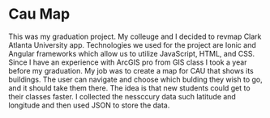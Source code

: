 # Cau Map
This was my graduation project. My colleuge and I decided to revmap Clark Atlanta University app.
Technologies we used for the project are Ionic and Angular frameworks which allow us to utilize JavaScript, HTML, and CSS.
Since I have an experience with ArcGIS pro from GIS class I took a year before my graduation.
My job was to create a map for CAU that shows its buildings. The user can navigate and choose which bulding they wish to go, and it should take them there.
The idea is that new students could get to their classes faster.
I collected the nessccury data such latitude and longitude and then used JSON to store the data.
